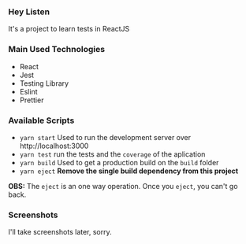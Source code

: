 <h3>Hey Listen</h3>


<span>It's a project to learn tests in ReactJS</span>


<h3>Main Used Technologies</h3>

<ul>
  <li>React</li>
  <li>Jest</li>
  <li>Testing Library</li>
  <li>Eslint</li>
  <li>Prettier</li>
</ul>

<h3>Available Scripts</h3>

<ul>
  <li>
    <code>yarn start</code>
    <span>Used to run the development server over http://localhost:3000</span>
  </li>
  <li>
    <code>yarn test</code>
    <span>run the tests and the <code>coverage</code> of the aplication</span>
  </li>
  <li>
    <code>yarn build</code>
    <span>Used to get a production build on the <code>build</code> folder</span>
  </li>
  <li>
    <code>yarn eject</code>
    <strong>Remove the single build dependency from this project</strong>
  </li>
</ul>

<strong>OBS:</strong> <span>The <code>eject</code> is an one way operation. Once you <code>eject</code>,
 you can't go back.</span>

<h3>Screenshots</h3>

<span>I'll take screenshots later, sorry.</span>
